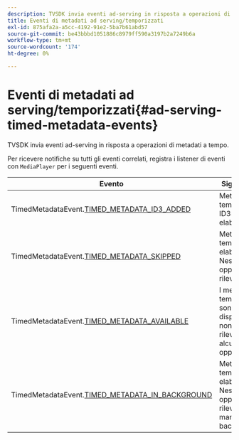 ```yaml
---
description: TVSDK invia eventi ad-serving in risposta a operazioni di metadati a tempo.
title: Eventi di metadati ad serving/temporizzati
exl-id: 875afa2a-a5cc-4192-91e2-5ba7b61abd57
source-git-commit: be43bbbd1051886c8979ff590a3197b2a7249b6a
workflow-type: tm+mt
source-wordcount: '174'
ht-degree: 0%

---
```


# Eventi di metadati ad serving/temporizzati{#ad-serving-timed-metadata-events}

TVSDK invia eventi ad-serving in risposta a operazioni di metadati a tempo.

Per ricevere notifiche su tutti gli eventi correlati, registra i listener di eventi con `MediaPlayer` per i seguenti eventi.

| Evento | Significato |
|---|---|
| TimedMetadataEvent.[TIMED_METADATA_ID3_ADDED](https://help.adobe.com/en_US/primetime/api/psdk/asdoc-dhls_1.4/com/adobe/mediacore/events/TimedMetadataEvent.html#TIMED_METADATA_ID3_ADDED) | Metadati temporizzati ID3 elaborati. |
| TimedMetadataEvent.[TIMED_METADATA_SKIPPED](https://help.adobe.com/en_US/primetime/api/psdk/asdoc-dhls_1.4/com/adobe/mediacore/events/TimedMetadataEvent.html#TIMED_METADATA_SKIPPED) | Metadati temporizzati elaborati. Nessuna opportunità rilevata. |
| TimedMetadataEvent.[TIMED_METADATA_AVAILABLE](https://help.adobe.com/en_US/primetime/api/psdk/asdoc-dhls_2.3/com/adobe/tvsdk/mediacore/events/TimedMetadataEvent.html#TIMED_METADATA_AVAILABLE) | I metadati temporizzati sono disponibili e non è stata rilevata alcuna opportunità. |
| TimedMetadataEvent.[TIMED_METADATA_IN_BACKGROUND](https://help.stage.adobe.com/en_US/primetime/api/psdk/asdoc-dhls_2.3/com/adobe/tvsdk/mediacore/events/TimedMetadataEvent.html#TIMED_METADATA_IN_BACKGROUND) | Metadati temporizzati elaborati. Nessuna opportunità rilevata nel manifesto in background. |
